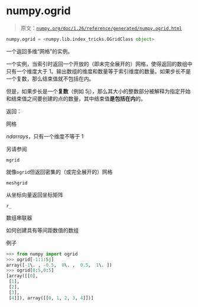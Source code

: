 # numpy.ogrid

> 原文：[`numpy.org/doc/1.26/reference/generated/numpy.ogrid.html`](https://numpy.org/doc/1.26/reference/generated/numpy.ogrid.html)

```py
numpy.ogrid = <numpy.lib.index_tricks.OGridClass object>
```

一个返回多维“网格”的实例。

一个实例，当索引时返回一个开放的（即未完全展开的）网格，使得返回的数组中只有一个维度大于 1。输出数组的维度和数量等于索引维度的数量。如果步长不是一个复数，那么结束值就不包括在内。

但是，如果步长是一个**复数**（例如 5j），那么其大小的整数部分被解释为指定开始和结束值之间要创建的点的数量，其中结束值**是包括在内**的。

返回：

网格

*ndarrays*，只有一个维度不等于 1

另请参阅

`mgrid`

就像`ogrid`但返回密集的（或完全展开的）网格

`meshgrid`

从坐标向量返回坐标矩阵

`r_`

数组串联器

如何创建具有等间距数值的数组

例子

```py
>>> from numpy import ogrid
>>> ogrid[-1:1:5j]
array([-1\. , -0.5,  0\. ,  0.5,  1\. ])
>>> ogrid[0:5,0:5]
[array([[0],
 [1],
 [2],
 [3],
 [4]]), array([[0, 1, 2, 3, 4]])] 
```
